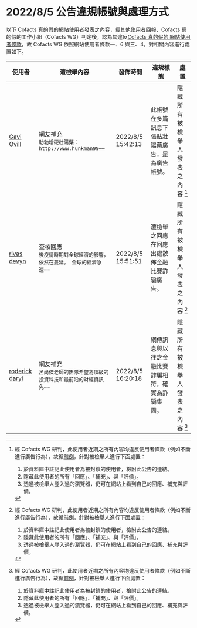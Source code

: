 2022/8/5 公告違規帳號與處理方式
=========

以下 Cofacts 真的假的網站使用者發表之內容，經[其他使用者回報](https://docs.google.com/spreadsheets/d/e/2PACX-1vRdcwXdC36xfgXfSMSk527Zbel9A-__vwRXkQ0NjkzSXoSPETCFc7sI7SoaAFdPCfskugtQL-Md8JgH/pubhtml?gid=438362561&single=true)、Cofacts 真的假的工作小組（Cofacts WG）判定後，認為其違反[Cofacts 真的假的 網站使用者條款](https://github.com/cofacts/rumors-site/blob/master/LEGAL.md)，故 Cofacts WG 依照網站使用者條款一、6 與三、4，對相關內容進行處置如下。

| 使用者 | 遭檢舉內容 | 發佈時間 | 違規樣態 | 處置 |
| ----- | -------- | ------- | ------- | --- |
| [Gavi Ovill](https://cofacts.github.io/community-builder/#/editorworks?showAll=1&day=365&userId=HVTzbIIBZ4FY5vnAg1Of) | 網友補充<br>`助勃增硬壯陽藥：http://www.hunkman99⋯⋯` | 2022/8/5 15:42:13 | 此帳號在多篇訊息下張貼壯陽藥廣告，是為廣告帳號。 | 隱藏所有被檢舉人發表之內容 [^block] |
| [rivas devyn](https://cofacts.github.io/community-builder/#/editorworks?showAll=1&day=365&userId=qVS7bIIBZ4FY5vnAHFIk) | 查核回應<br>`後疫情時期對全球經濟的影響，依然在蔓延。 全球的經濟急速⋯⋯` | 2022/8/5 15:51:51 | 遭檢舉之回應在回應出處散佈金融比賽詐騙廣告。 | 隱藏所有被檢舉人發表之內容 [^block] |
| [roderick daryl](https://cofacts.github.io/community-builder/#/editorworks?showAll=1&day=365&userId=aFQPbYIBZ4FY5vnA-lMv) | 網友補充<br>`呂尚傑老師的團隊希望將頂級的投資科技和最前沿的財經資訊免⋯⋯` | 2022/8/5 16:20:18 | 網傳訊息與以往之金融比賽詐騙相符，確實為詐騙集團。 | 隱藏所有被檢舉人發表之內容 [^block] |

[^block]: 
    經 Cofacts WG 研判，此使用者近期之所有內容均違反使用者條款（例如不斷進行廣告行為），故循[前例](https://github.com/cofacts/takedowns/blob/master/2021/1125-2nd-spam.md)，針對被檢舉人進行下面處置：
    1. 於資料庫中註記此使用者為被封鎖的使用者，檢附此公告的連結。
    2. 隱藏此使用者的所有「回應」、「補充」、與「評價」。
    3. 透過被檢舉人登入過的瀏覽器，仍可在網站上看到自己的回應、補充與評價。
